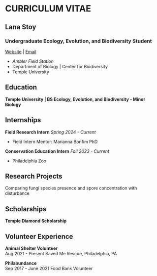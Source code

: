 # **CURRICULUM VITAE**
## **Lana Stoy**
### **Undergraduate Ecology, Evolution, and Biodiversity Student**
[Website](https://www.linkedin.com/in/lana-stoy) | [Email](mailto:lana.stoy@temple.edu)
- _Ambler Field Station_ 
- Department of Biology | Center for Biodiversity
- Temple University

## Education
**Temple University | BS Ecology, Evolution, and Biodiversity - Minor Biology**

## Internships																								
**Field Research Intern** 
*Spring 2024 - Current*
- Field Intern Mentor: Marianna Bonfim PhD

**Conservation Education Intern**
*Fall 2023 - Current*
- Philadelphia Zoo

## Research Projects
Comparing fungi species presence and spore concentration with disturbance



## Scholarships
**Temple Diamond Scholarship** 

## Volunteer Experience
**Animal Shelter Volunteer**									
Aug 2021 - Present
Saved Me Rescue, Philadelphia, PA

**Philabundance**										
Sep 2017 - June 2021
Food Bank Volunteer 


